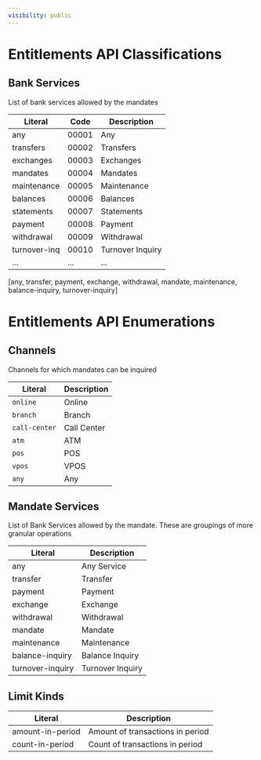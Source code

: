 ```yaml
---
visibility: public
---
```

Entitlements API Classifications
===============

Bank Services
-----

List of bank services allowed by the mandates

Literal       | Code  | Description
--------------|-------|------------
any           | 00001 | Any
transfers     | 00002 | Transfers
exchanges     | 00003 | Exchanges
mandates      | 00004 | Mandates
maintenance   | 00005 | Maintenance
balances      | 00006 | Balances
statements    | 00007 | Statements
payment       | 00008 | Payment
withdrawal    | 00009 | Withdrawal
turnover-inq  | 00010 | Turnover Inquiry
...           | ...   | ...

[any, transfer, payment, exchange, withdrawal, mandate, maintenance, balance-inquiry, turnover-inquiry]

Entitlements API Enumerations
===============

Channels
-----

Channels for which mandates can be inquired

Literal       | Description
--------------|------------
`online`      | Online
`branch`      | Branch
`call-center` | Call Center
`atm`         | ATM
`pos`         | POS
`vpos`        | VPOS
`any`         | Any

Mandate Services
-----

List of Bank Services allowed by the mandate. These are groupings of more granular operations

Literal          | Description
-----------------|------------
any	             |	Any Service
transfer	       |	Transfer
payment	         |	Payment
exchange	       |	Exchange
withdrawal	     |	Withdrawal
mandate	         |	Mandate
maintenance	     |	Maintenance
balance-inquiry	 |	Balance Inquiry
turnover-inquiry |	Turnover Inquiry

Limit Kinds
----

Literal          | Description
-----------------|------------
amount-in-period | Amount of transactions in period
count-in-period  | Count of transactions in period
